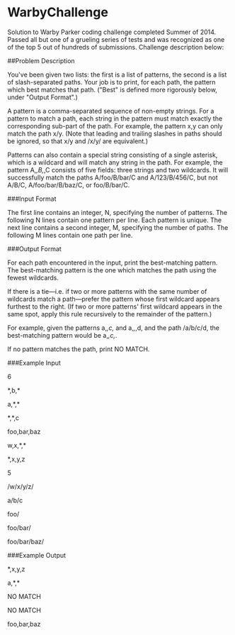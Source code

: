 # WarbyChallenge
Solution to Warby Parker coding challenge completed Summer of 2014. Passed all but one of a grueling series of tests and was recognized as one of the top 5 out of hundreds of submissions. Challenge description below:


##Problem Description

You've been given two lists: the first is a list of patterns, the second is a list of slash-separated paths. Your job is to print, for each path, the pattern which best matches that path. ("Best" is defined more rigorously below, under "Output Format".)

A pattern is a comma-separated sequence of non-empty strings. For a pattern to match a path, each string in the pattern must match exactly the corresponding sub-part of the path. For example, the pattern x,y can only match the path x/y. (Note that leading and trailing slashes in paths should be ignored, so that x/y and /x/y/ are equivalent.)

Patterns can also contain a special string consisting of a single asterisk, which is a wildcard and will match any string in the path. For example, the pattern A,*,B,*,C consists of five fields: three strings and two wildcards. It will successfully match the paths A/foo/B/bar/C and A/123/B/456/C, but not A/B/C, A/foo/bar/B/baz/C, or foo/B/bar/C.

###Input Format

The first line contains an integer, N, specifying the number of patterns. The following N lines contain one pattern per line. Each pattern is unique. The next line contains a second integer, M, specifying the number of paths. The following M lines contain one path per line.

###Output Format

For each path encountered in the input, print the best-matching pattern. The best-matching pattern is the one which matches the path using the fewest wildcards.

If there is a tie—i.e. if two or more patterns with the same number of wildcards match a path—prefer the pattern whose first wildcard appears furthest to the right. (If two or more patterns' first wildcard appears in the same spot, apply this rule recursively to the remainder of the pattern.)

For example, given the patterns a,*,c,* and a,*,*,d, and the path /a/b/c/d, the best-matching pattern would be a,*,c,*.

If no pattern matches the path, print NO MATCH.

###Example Input

6

\*,b,\*

a,\*,\*

\*,\*,c

foo,bar,baz

w,x,\*,\*

\*,x,y,z

5

/w/x/y/z/

a/b/c

foo/

foo/bar/

foo/bar/baz/

###Example Output

\*,x,y,z

a,\*,\*

NO MATCH

NO MATCH

foo,bar,baz
